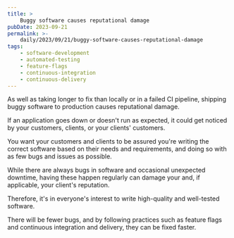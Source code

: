 ```yaml
---
title: >
    Buggy software causes reputational damage
pubDate: 2023-09-21
permalink: >-
    daily/2023/09/21/buggy-software-causes-reputational-damage
tags:
    - software-development
    - automated-testing
    - feature-flags
    - continuous-integration
    - continuous-delivery
---
```


As well as taking longer to fix than locally or in a failed CI pipeline, shipping buggy software to production causes reputational damage.

If an application goes down or doesn't run as expected, it could get noticed by your customers, clients, or your clients' customers.

You want your customers and clients to be assured you're writing the correct software based on their needs and requirements, and doing so with as few bugs and issues as possible.

While there are always bugs in software and occasional unexpected downtime, having these happen regularly can damage your and, if applicable, your client's reputation.

Therefore, it's in everyone's interest to write high-quality and well-tested software.

There will be fewer bugs, and by following practices such as feature flags and continuous integration and delivery, they can be fixed faster.
